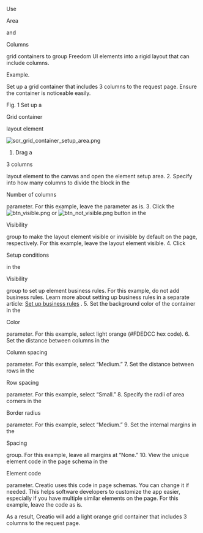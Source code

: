 


 Use
 
 Area
 
 and
 
 Columns
 
 grid containers to group Freedom UI elements into a rigid layout that can include columns.
 





 Example.
 
 Set up a grid container that includes 3 columns to the request page. Ensure the container is noticeable easily.
 





 Fig. 1 Set up a
 
 Grid container
 
 layout element
 

![scr_grid_container_setup_area.png](/docs/sites/en/files/images/NoCodePlatform/element_setup_examples/scr_grid_container_setup_area.png)


1. Drag a
 
 3 columns
 
 layout element to the canvas and open the element setup area.
2. Specify into how many columns to divide the block in the
 
 Number of columns
 
 parameter. For this example, leave the parameter as is.
3. Click the
 ![btn_visible.png](/docs/sites/en/files/images/NoCodePlatform/element_setup_examples/btn_visible.png)
 or
 ![btn_not_visible.png](/docs/sites/en/files/images/NoCodePlatform/element_setup_examples/btn_not_visible.png)
 button in the
 
 Visibility
 
 group to make the layout element visible or invisible by default on the page, respectively. For this example, leave the layout element visible.
4. Click
 
 Setup conditions
 
 in the
 
 Visibility
 
 group to set up element business rules. For this example, do not add business rules. Learn more about setting up business rules in a separate article:
 [Set up business rules](https://academy.creatio.com/documents?id=2409) 
 .
5. Set the background color of the container in the
 
 Color
 
 parameter. For this example, select light orange (#FDEDCC hex code).
6. Set the distance between columns in the
 
 Column spacing
 
 parameter. For this example, select “Medium.”
7. Set the distance between rows in the
 
 Row spacing
 
 parameter. For this example, select “Small.”
8. Specify the radii of area corners in the
 
 Border radius
 
 parameter. For this example, select “Medium.”
9. Set the internal margins in the
 
 Spacing
 
 group. For this example, leave all margins at “None.”
10. View the unique element code in the page schema in the
 
 Element code
 
 parameter. Creatio uses this code in page schemas. You can change it if needed. This helps software developers to customize the app easier, especially if you have multiple similar elements on the page. For this example, leave the code as is.



 As a result, Creatio will add a light orange grid container that includes 3 columns to the request page.
 




